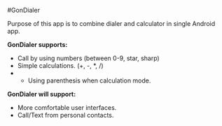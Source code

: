 #GonDialer

Purpose of this app is to combine dialer and calculator in single Android app.

__GonDialer supports:__
* Call by using numbers (between 0-9, star, sharp)
* Simple calculations. (+, -, *, /)
* * Using parenthesis when calculation mode.

__GonDialer will support:__
* More comfortable user interfaces.
* Call/Text from personal contacts.
